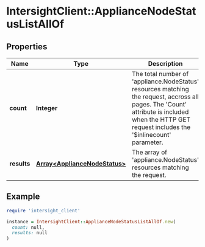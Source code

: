 # IntersightClient::ApplianceNodeStatusListAllOf

## Properties

| Name | Type | Description | Notes |
| ---- | ---- | ----------- | ----- |
| **count** | **Integer** | The total number of &#39;appliance.NodeStatus&#39; resources matching the request, accross all pages. The &#39;Count&#39; attribute is included when the HTTP GET request includes the &#39;$inlinecount&#39; parameter. | [optional] |
| **results** | [**Array&lt;ApplianceNodeStatus&gt;**](ApplianceNodeStatus.md) | The array of &#39;appliance.NodeStatus&#39; resources matching the request. | [optional] |

## Example

```ruby
require 'intersight_client'

instance = IntersightClient::ApplianceNodeStatusListAllOf.new(
  count: null,
  results: null
)
```

